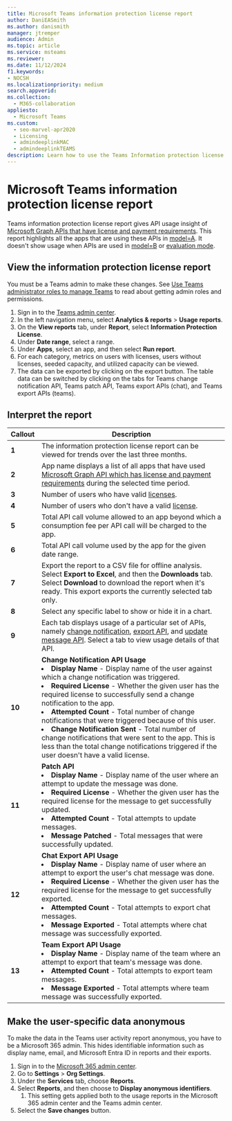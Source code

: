 ```yaml
---
title: Microsoft Teams information protection license report
author: DaniEASmith
ms.author: danismith
manager: jtremper
audience: Admin
ms.topic: article
ms.service: msteams
ms.reviewer: 
ms.date: 11/12/2024
f1.keywords:
- NOCSH
ms.localizationpriority: medium
search.appverid: 
ms.collection: 
  - M365-collaboration
appliesto: 
  - Microsoft Teams
ms.custom: 
  - seo-marvel-apr2020
  - Licensing
  - admindeeplinkMAC
  - admindeeplinkTEAMS
description: Learn how to use the Teams Information protection license report in the Microsoft Teams admin center to see how apps in your organization are using change notification events subscription APIs.
---
```


# Microsoft Teams information protection license report

Teams information protection license report gives API usage insight of [Microsoft Graph APIs that have license and payment requirements](/graph/teams-licenses). This report highlights all the apps that are using these APIs in [model=A](/graph/teams-licenses#modela-requirements). It doesn't show usage when APIs are used in [model=B](/graph/teams-licenses#modelb-requirements) or [evaluation mode](/graph/teams-licenses#evaluation-mode-default-requirements).

## View the information protection license report

You must be a Teams admin to make these changes. See [Use Teams administrator roles to manage Teams](../using-admin-roles.md) to read about getting admin roles and permissions.

1. Sign in to the [Teams admin center](https://go.microsoft.com/fwlink/p/?linkid=2066851).
1. In the left navigation menu, select **Analytics & reports** > **Usage reports**.
1. On the **View reports** tab, under **Report**, select **Information Protection License**.
1. Under **Date range**, select a range.
1. Under **Apps**, select an app, and then select **Run report**.
1. For each category, metrics on users with licenses, users without licenses, seeded capacity, and utilized capacity can be viewed.
1. The data can be exported by clicking on the export button. The table data can be switched by clicking on the tabs for Teams change notification API, Teams patch API, Teams export APIs (chat), and Teams export APIs (teams).

## Interpret the report

|Callout |Description  |
|--------|-------------|
|**1**|The information protection license report can be viewed for trends over the last three months. |
|**2**|App name displays a list of all apps that have used [Microsoft Graph API which has license and payment requirements](/graph/teams-licenses) during the selected time period.|
|**3**|Number of users who have valid [licenses](/graph/teams-licenses#required-licenses-for-modela).  |
|**4**|Number of users who don't have a valid [license](/graph/teams-licenses#required-licenses-for-modela).  |
|**5**|Total API call volume allowed to an app beyond which a consumption fee per API call will be charged to the app. |
|**6**|Total API call volume used by the app for the given date range. |
|**7**|Export the report to a CSV file for offline analysis. Select **Export to Excel**, and then the **Downloads** tab. Select **Download** to download the report when it's ready. This export exports the currently selected tab only.|
|**8**|Select any specific label to show or hide it in a chart. |
|**9**|Each tab displays usage of a particular set of APIs, namely [change notification](/graph/api/resources/webhooks), [export API](/microsoftteams/export-teams-content), and [update message API](/graph/api/message-update). Select a tab to view usage details of that API. |
|**10**|**Change Notification API Usage**<li>**Display Name** - Display name of the user against which a change notification was triggered.</li><li>**Required License** - Whether the given user has the required license to successfully send a change notification to the app.</li><li>**Attempted Count** - Total number of change notifications that were triggered because of this user.</li><li>**Change Notification Sent** - Total number of change notifications that were sent to the app. This is less than the total change notifications triggered if the user doesn't have a valid license.</li>|
|**11**|**Patch API**<li>**Display Name** - Display name of the user where an attempt to update the message was done.</li> <li>**Required License** - Whether the given user has the required license for the message to get successfully updated.</li><li>**Attempted Count** - Total attempts to update messages.</li><li>**Message Patched** - Total messages that were successfully updated.</li>|
|**12**|**Chat Export API Usage**<li>**Display Name** - Display name of user where an attempt to export the user's chat message was done.</li><li>**Required License** - Whether the given user has the required license for the message to get successfully exported.</li><li>**Attempted Count** - Total attempts to export chat messages.</li><li>**Message Exported** - Total attempts where chat message was successfully exported.</li> |
|**13**|**Team Export API Usage**<li>**Display Name** - Display name of the team where an attempt to export that team's message was done.</li><li>**Attempted Count** - Total attempts to export team messages.</li><li>**Message Exported** - Total attempts where team message was successfully exported.</li> |

## Make the user-specific data anonymous

To make the data in the Teams user activity report anonymous, you have to be a Microsoft 365 admin. This hides identifiable information such as display name, email, and Microsoft Entra ID in reports and their exports.

1. Sign in to the [Microsoft 365 admin center](https://go.microsoft.com/fwlink/p/?linkid=2024339).
1. Go to **Settings** > **Org Settings**.
1. Under the **Services** tab, choose **Reports**.
1. Select **Reports**, and then choose to **Display anonymous identifiers**.
    1. This setting gets applied both to the usage reports in the Microsoft 365 admin center and the Teams admin center.
1. Select the **Save changes** button.

